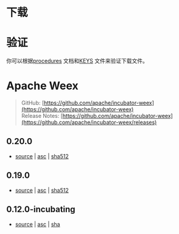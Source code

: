 # 下载

# 验证
 你可以根据[procedures](https://www.apache.org/dyn/closer.cgi#verify) 文档和[KEYS](https://dist.apache.org/repos/dist/dev/incubator/weex/KEYS) 文件来验证下载文件。
 
# Apache Weex
> GitHub: [https://github.com/apache/incubator-weex](https://github.com/apache/incubator-weex)    
> Release Notes: [https://github.com/apache/incubator-weex](https://github.com/apache/incubator-weex/releases)

## 0.20.0
- [source](https://dist.apache.org/repos/dist/dev/incubator/weex/0.20.0/RC1/apache-weex-incubating-0.20.0-RC1-src.tar.gz) | [asc](https://dist.apache.org/repos/dist/dev/incubator/weex/0.20.0/RC1/apache-weex-incubating-0.20.0-RC1-src.tar.gz.asc) | [sha512](https://dist.apache.org/repos/dist/dev/incubator/weex/0.20.0/RC1/apache-weex-incubating-0.20.0-RC1-src.tar.gz.sha512)

## 0.19.0
- [source](https://dist.apache.org/repos/dist/dev/incubator/weex/0.19.0/RC4/apache-weex-incubating-0.19.0-RC4-src.tar.gz) | [asc](https://dist.apache.org/repos/dist/dev/incubator/weex/0.19.0/RC4/apache-weex-incubating-0.19.0-RC4-src.tar.gz.asc) | [sha512](https://dist.apache.org/repos/dist/dev/incubator/weex/0.19.0/RC4/apache-weex-incubating-0.19.0-RC4-src.tar.gz.sha512)

## 0.12.0-incubating
- [source](https://dist.apache.org/repos/dist/dev/incubator/weex/0.12.0-incubating/RC5/apache-weex-incubating-0.12.0-src.tar.gz) | [asc](https://dist.apache.org/repos/dist/dev/incubator/weex/0.12.0-incubating/RC0/apache-weex-0.12.0-src.tar.gz.asc) | [sha](https://dist.apache.org/repos/dist/dev/incubator/weex/0.12.0-incubating/RC5/apache-weex-incubating-0.12.0-src.tar.gz.sha)






